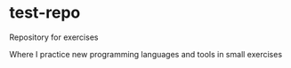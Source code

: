 # test-repo
Repository for exercises

Where I practice new programming languages and tools in small exercises
